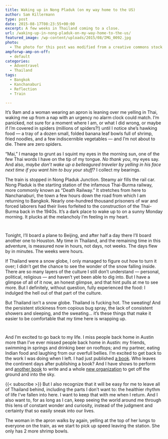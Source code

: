 ```yaml
---
title: Waking up in Nong Pladuk (on my way home to the US)
author: Sam Killermann
type: post
date: 2015-08-17T08:23:55+00:00
excerpt: A few weeks in Thailand coming to a close.
url: /waking-up-in-nong-pladuk-on-my-way-home-to-the-us/
featured_image: /wp-content/uploads/2015/08/IMG_0092.jpg
photo:
  - The photo for this post was modified from a creative commons stock image.
ampforwp-amp-on-off:
  - default
categories:
  - Adventravel
  - Thailand
tags:
  - Bangkok
  - Kanchanaburi
  - Reflection
  - Train

---
```

It&#8217;s 9am and a woman wearing an apron is leaning over me yelling in Thai, waking me up from a nap with an urgency no alarm clock could match. I&#8217;m panicked, not sure for a moment where I am, or what I did wrong, or maybe if I&#8217;m covered in spiders (millions of spiders?!) until I notice she&#8217;s hawking food &#8212; a tray of a dozen small, folded banana leaf bowls full of shrimp, fried noodles, and a few indiscernible vegetables &#8212; and I&#8217;m not about to die. There are zero spiders.

&#8220;Mai,&#8221; I manage to grunt as I squint my eyes in the morning sun, one of the few Thai words I have on the tip of my tongue. _No thank you_, my eyes say. And also, _maybe don&#8217;t wake up a belleagured traveler by yelling in his face next time if you want him to buy your stuff?_ I collect my bearings.

The train is stopped in Nong Pladuk Junction. Steamy air fills the rail car. Nong Pladuk is the starting station of the infamous Thai-Burma railway, more commonly known as &#8220;Death Railway.&#8221; It stretches from here to Nanchanaburi, the town a few hours down the road from which I am returning to Bangkok. Nearly one-hundred thousand prisoners of war and forced laborers had their lives forfeited to the construction of the Thai-Burma back in the 1940s. It&#8217;s a dark place to wake up to on a sunny Monday morning. It plucks at the melancholy I&#8217;m feeling in my heart.

<!--more--><figure class="wp-block-image">

[<img class="lazy-load" data-src="//wp-content/uploads/2015/08/IMG_0093.jpg" alt="" />][1]</figure> <figure class="wp-block-image">[<img class="lazy-load" data-src="//wp-content/uploads/2015/08/IMG_0095.jpg" alt="" />][2]</figure> 

Tonight, I&#8217;ll board a plane to Beijing, and after half a day there I&#8217;ll board another one to Houston. My time in Thailand, and the remaining time in this adventure, is measured now in hours, not days, not weeks. The days flew by in minutes. The weeks were hours.

If Thailand were a snow globe, I only managed to figure out how to turn it over; I didn&#8217;t get the chance to see the wonder of the snow falling inside. There are so many layers of the culture I still don&#8217;t understand &#8212; personal, political, religious &#8212; and haven&#8217;t yet been able to dig into. But I have a glimpse of all of it now, an honest glimpse, and that hint pulls at me to see more. But I definitely, without question, fully experienced the food: I indulged the hell out of that part of the culture.

But Thailand isn&#8217;t a snow globe. Thailand is fucking hot. The sweating! And the persistent stickiness from copious bug spray, the lack of consistent showers and sleeping, and the sweating&#8230; it&#8217;s these things that make it easier to be comfortable that my time here is wrapping up.<figure class="wp-block-image">

[<img class="lazy-load" data-src="//wp-content/uploads/2015/08/IMG_0096.jpg" alt="" />][3]</figure> <figure class="wp-block-image">[<img class="lazy-load" data-src="//wp-content/uploads/2015/08/IMG_0094.jpg" alt="" />][4]</figure> 

And I&#8217;m excited to go back to my life. I miss people back home in Austin more than I&#8217;ve ever missed people back home in Austin: my friends, swimming in springs and drinking beer on rooftops; and my partner, eating Indian food and laughing from our overfull bellies. I&#8217;m excited to get back to the work I was doing when I left. I had just published [a book][5]. Who leaves the continent days after publishing a book? And I have shows to perform and [another book][6] to write and a whole [new organization][7] to get off the ground and into the sky.

{{< subscribe >}}
But I also recognize that it will be easy for me to leave all of Thailand behind, including the parts I don&#8217;t want to: the healthier rhythm of life I&#8217;ve fallen into here. I want to keep that with me when I return. And I also want to, for as long as I can, keep seeing the world around me through this lens of constant wonder and curiosity, instead of the judgment and certainty that so easily sneak into our lives.

The woman in the apron walks by again, yelling at the top of her lungs to everyone on the train, as we start to pick up speed leaving the station. She only has 2 more shrimp bowls.

 [1]: //wp-content/uploads/2015/08/IMG_0093.jpg
 [2]: //wp-content/uploads/2015/08/IMG_0095.jpg
 [3]: //wp-content/uploads/2015/08/IMG_0096.jpg
 [4]: //wp-content/uploads/2015/08/IMG_0094.jpg
 [5]: http://hushfactor.com
 [6]: http://guidetofacilitation.com
 [7]: http://hues.xyz